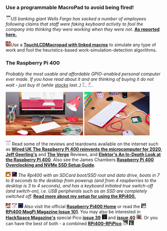 ### Use a programmable MacroPad to avoid being fired!

<img src="images/Fired.png" width="16" height="16"/>*US banking giant Wells Fargo has sacked a number of employees following claims that staff were faking keyboard activity to fool the company into thinking they were working when they were not.*
[**As reported here.**](https://www.bbc.com/news/articles/cjll01220yeo)

<img src="images/macro.gif" width="16" height="16"/>Use a [**TouchLCDMacropad with linked macros**](https://github.com/TobiasVanDyk/Pico-MCU-from-Raspberry-Pi/tree/main/TouchMacroPadPico) to simulate any type of work and fool the heuristics-based work-simulation-detection algorithms.

### The Raspberry Pi 400 
*Probably the most usable and affordable GPIO-enabled personal computer ever made. If you have read about it and are thinking of buying it do not wait - just buy it! (while [stocks](https://www.pishop.co.za/store/raspberry-pi-400) last..)* <img src="images/Pi400-0.png" width="16" height="16"/> <img src="images/Pi400-1.png" width="16" height="16"/>
<p align="left">
<img src="images/Image7.jpg" height="140" />
<img src="images/Image9.jpeg" height="140" />
</p>

<img src="images/RPi400TheVergeReview.png" width="16" height="16"/> Read some of the reviews and teardowns available on the internet such as [**Wired UK The Raspberry Pi 400 reinvents the microcomputer for 2020**](https://www.wired.co.uk/article/raspberry-pi-400-review), [**Jeff Geerling's**](https://www.jeffgeerling.com/blog/2020/raspberry-pi-400-teardown-and-review) and [**The Verge**](https://www.theverge.com/2020/11/2/21542278/raspberry-pi-400-keyboard-computer-arm-release-date-news-features) Reviews, and [**Elektor's An In-Depth Look at the Raspberry Pi 400**](https://www.elektormagazine.com/news/raspberry-pi-400-review). Also see the James Chambers [**Raspberry Pi 400 Overclocking and NVMe SSD Setup Guide**](https://jamesachambers.com/raspberry-pi-400-overclocking-ssd-setup-guide/).

<img src="images/RPi400-sda2.png" width="16" height="16"/> <img src="images/RPi400-sda2Screen.png" width="16" height="16"/> *The Rpi400 with an SDCard boot/SSD root and data drive, boots in 7 to 8 seconds to the desktop from powerup (and from 4 raspberries to the desktop is 3 to 4 seconds), and has a keyboard initiated true switch-off (and switch-on), i.e. USB peripherals such as an SSD are completely switched off.* [**Read more about my setup for using the RPi400.**](RPi400.md) 

<img src="images/Image6.jpg" width="16" height="16"/>  <img src="images/image4.jpeg" width="16" height="16"/>  <img src="images/Pi400-2GHz.png" width="16" height="16"/> Also visit the official [**Raspberry Pi400 Home**](https://www.raspberrypi.org/products/raspberry-pi-400/) or read the <img src="images/Magpi101.png" width="16" height="16"/> [**RPi400 MagPi Magazine Issue 101**](https://magpi.raspberrypi.org/issues/101). You may also be interested in [**HackSpace Magazine's**](https://hackspace.raspberrypi.org) special Pico [**issue 39**](https://hackspace.raspberrypi.org/issues/39) <img src="images/HackspaceFebruary2021.png" width="16" height="16"/> and [**issue 40**](https://hackspace.raspberrypi.org/issues/40) <img src="images/HackspaceMarch2021.png" width="16" height="16"/>. Or you can have the best of both - a combined [**RPi400-RPiPico**](https://github.com/Wren6991/Pi400-Pico-Plate) <img src="images/Pi400Pico1.jpg" width="16" height="16"/>  <img src="images/Pi400Pico2.jpg" width="16" height="16"/>
